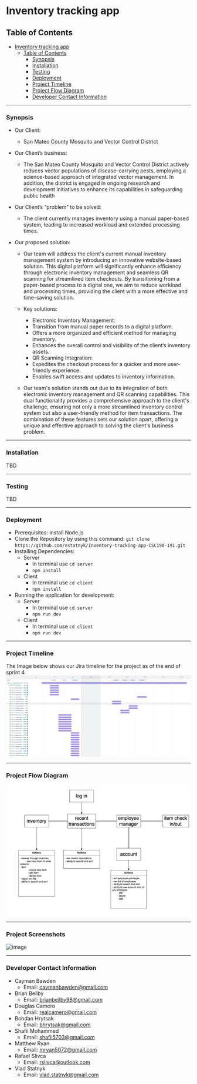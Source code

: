 # Inventory tracking app

## Table of Contents

- [Inventory tracking app](#inventory-tracking-app)
  - [Table of Contents](#table-of-contents)
    - [Synopsis](#synopsis)
    - [Installation](#installation)
    - [Testing](#testing)
    - [Deployment](#deployment)
    - [Project Timeline](#project-timeline)
    - [Project Flow Diagram](#project-flow-diagram)
    - [Developer Contact Information](#developer-contact-information)

---

### Synopsis

- Our Client:
  - San Mateo County Mosquito and Vector Control District
- Our Client’s business:
  - The San Mateo County Mosquito and Vector Control District actively reduces vector populations of disease-carrying pests, employing a science-based approach of integrated vector management. In addition, the district is engaged in ongoing research and development initiatives to enhance its capabilities in safeguarding public health
- Our Client’s “problem” to be solved:
  - The client currently manages inventory using a manual paper-based system, leading to increased workload and extended processing times.
- Our proposed solution:

  - Our team will address the client's current manual inventory management system by introducing an innovative website-based solution. This digital platform will significantly enhance efficiency through electronic inventory management and seamless QR scanning for streamlined item checkouts. By transitioning from a paper-based process to a digital one, we aim to reduce workload and processing times, providing the client with a more effective and time-saving solution.
  - Key solutions:

    - Electronic Inventory Management:
    - Transition from manual paper records to a digital platform.
    - Offers a more organized and efficient method for managing inventory.
    - Enhances the overall control and visibility of the client’s inventory assets.
    - QR Scanning Integration:
    - Expedites the checkout process for a quicker and more user-friendly experience.
    - Enables swift access and updates to inventory information.

  - Our team's solution stands out due to its integration of both electronic inventory management and QR scanning capabilities. This dual functionality provides a comprehensive approach to the client's challenge, ensuring not only a more streamlined inventory control system but also a user-friendly method for item transactions. The combination of these features sets our solution apart, offering a unique and effective approach to solving the client's business problem.

---

### Installation

TBD

---

### Testing

TBD

---

### Deployment

- Prerequisites: install Node.js
- Clone the Repository by using this command: `git clone https://github.com/vstatnyk/Inventory-tracking-app-CSC190-191.git`
- Installing Dependencies:
  - Server
    - In terminal use `cd server`
    - `npm install`
  - Client
    - In terminal use `cd client`
    - `npm install`
- Running the application for development:
  - Server
    - In terminal use `cd server`
    - `npm run dev`
  - Client
    - In terminal use `cd client`
    - `npm run dev`

---

### Project Timeline

The Image below shows our Jira timeline for the project as of the end of sprint 4
![Jira TimeLine](README_attrbutes/jira.png)

---

### Project Flow Diagram

![FlowChart](README_attrbutes/flowChart.JPG)

---

### Project Screenshots
![image](https://github.com/vstatnyk/Inventory-tracking-app-CSC190-191/assets/59422529/4d738f0b-36c6-454d-a406-121c3d396e32)

---

### Developer Contact Information

- Cayman Bawden
  - Email: caymanbawden@gmail.com
- Brian Beilby
  - Email: brianbeilby98@gmail.com
- Douglas Camero
  - Email: realcamero@gmail.com
- Bohdan Hrytsak
  - Email: bhrytsak@gmail.com
- Shafii Mohammed
  - Email: shafii5703@gmail.com
- Matthew Ryan
  - Email: mryan5072@gmail.com
- Rafael Slivca
  - Email: rslivca@outlook.com
- Vlad Statnyk
  - Email: vlad.statnyk@gmail.com
